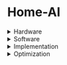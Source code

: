 # Home-AI

<details><summary>Hardware</summary>
<p>

- [Mini Computer](https://www.google.com/teapot)
- [14" Screen](https://www.google.com/teapot)
- [Keyboard](https://www.google.com/teapot)
- [Case](https://www.google.com/teapot)
- [Data Storage](https://www.google.com/teapot)
- [UPS](https://www.google.com/teapot)
</p>
</details>

<details><summary>Software</summary>
<p>

- [AI](https://platform.openai.com/docs/models/gpt-3-5)
- [Display App](https://github.com/Bananzarama/literate-octo-barnacle/blob/main/Bots/Home-AI/Software/AI.py)
</p>
</details>

<details><summary>Implementation</summary>
<p>

</p>
</details>

<details><summary>Optimization</summary>
<p>

</p>
</details>
